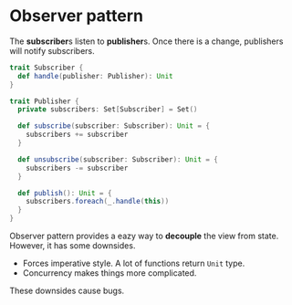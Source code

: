 # Observer pattern

The **subscriber**s listen to **publisher**s. Once there is a change,
publishers will notify subscribers.

```scala
trait Subscriber {
  def handle(publisher: Publisher): Unit
}

trait Publisher {
  private subscribers: Set[Subscriber] = Set()

  def subscribe(subscriber: Subscriber): Unit = {
    subscribers += subscriber
  }

  def unsubscribe(subscriber: Subscriber): Unit = {
    subscribers -= subscriber
  }

  def publish(): Unit = {
    subscribers.foreach(_.handle(this))
  }
}
```

Observer pattern provides a eazy way to **decouple** the view from state. However, it has some downsides.

- Forces imperative style. A lot of functions return `Unit` type.
- Concurrency makes things more complicated.

These downsides cause bugs.
